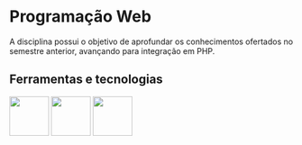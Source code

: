# Programação Web  
A disciplina possui o objetivo de aprofundar os conhecimentos ofertados no semestre anterior, avançando para integração em PHP.

## Ferramentas e tecnologias
<img src="https://cdn.jsdelivr.net/gh/devicons/devicon@latest/icons/php/php-original.svg" width="70" height="70"/> <img src="https://cdn.jsdelivr.net/gh/devicons/devicon@latest/icons/html5/html5-original.svg" width="70" height="70"/> <img src="https://cdn.jsdelivr.net/gh/devicons/devicon@latest/icons/css3/css3-original.svg" width="70" height="70" />
